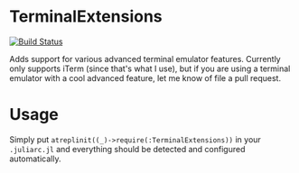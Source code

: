 # TerminalExtensions

[![Build Status](https://travis-ci.org/loladiro/TerminalExtensions.jl.svg?branch=master)](https://travis-ci.org/loladiro/TerminalExtensions.jl)

Adds support for various advanced terminal emulator features. Currently only supports iTerm (since that's what I use),
but if you are using a terminal emulator with a cool advanced feature, let me know of file a pull request.

# Usage

Simply put `atreplinit((_)->require(:TerminalExtensions))` in your `.juliarc.jl` and everything should be detected and configured automatically.
